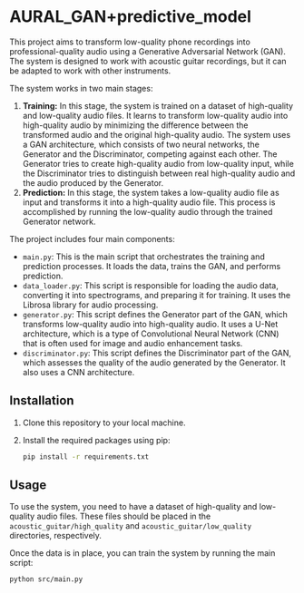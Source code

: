 # AURAL_GAN+predictive_model

This project aims to transform low-quality phone recordings into professional-quality audio using a Generative Adversarial Network (GAN). The system is designed to work with acoustic guitar recordings, but it can be adapted to work with other instruments.

The system works in two main stages:
1. **Training:** In this stage, the system is trained on a dataset of high-quality and low-quality audio files. It learns to transform low-quality audio into high-quality audio by minimizing the difference between the transformed audio and the original high-quality audio. The system uses a GAN architecture, which consists of two neural networks, the Generator and the Discriminator, competing against each other. The Generator tries to create high-quality audio from low-quality input, while the Discriminator tries to distinguish between real high-quality audio and the audio produced by the Generator.
2. **Prediction:** In this stage, the system takes a low-quality audio file as input and transforms it into a high-quality audio file. This process is accomplished by running the low-quality audio through the trained Generator network.

The project includes four main components:
- `main.py`: This is the main script that orchestrates the training and prediction processes. It loads the data, trains the GAN, and performs prediction.
- `data_loader.py`: This script is responsible for loading the audio data, converting it into spectrograms, and preparing it for training. It uses the Librosa library for audio processing.
- `generator.py`: This script defines the Generator part of the GAN, which transforms low-quality audio into high-quality audio. It uses a U-Net architecture, which is a type of Convolutional Neural Network (CNN) that is often used for image and audio enhancement tasks.
- `discriminator.py`: This script defines the Discriminator part of the GAN, which assesses the quality of the audio generated by the Generator. It also uses a CNN architecture.

## Installation

1. Clone this repository to your local machine.
2. Install the required packages using pip:

    ```bash
    pip install -r requirements.txt
    ```

## Usage

To use the system, you need to have a dataset of high-quality and low-quality audio files. These files should be placed in the `acoustic_guitar/high_quality` and `acoustic_guitar/low_quality` directories, respectively.

Once the data is in place, you can train the system by running the main script:

```bash
python src/main.py




